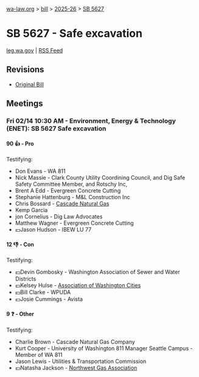 [wa-law.org](/) > [bill](/bill/) > [2025-26](/bill/2025-26/) > [SB 5627](/bill/2025-26/sb/5627/)

# SB 5627 - Safe excavation
[leg.wa.gov](https://app.leg.wa.gov/billsummary?BillNumber=5627&Year=2025&Initiative=false) | [RSS Feed](./rss.xml)

## Revisions
* [Original Bill](1/)

## Meetings
### Fri 02/14 10:30 AM - Environment, Energy & Technology (ENET): SB 5627 Safe excavation
#### 90 👍 - Pro
Testifying:
* Don Evans - WA 811
* Nick Massie - Clark County Utility Coordining Council, and Dig Safe Safety Committee Member, and Rotschy Inc,
* Brent A Edd - Evergreen Concrete Cutting
* Stephanie Hattenburg - M&L Construction Inc
* Chris Bossard - [Cascade Natural Gas](/org/cascade_natural_gas/)
* Kemp Garcia
* jon Cornelius - Dig Law Advocates
* Matthew Wagner - Evergreen Concrete Cutting
* 💵Jason Hudson - IBEW LU 77

#### 12 👎 - Con
Testifying:
* 💵Devin Gombosky - Washington Association of Sewer and Water Districts
* 💵Kelsey Hulse - [Association of Washington Cities](/org/association_of_washington_cities/)
* 💵Bill Clarke - WPUDA
* 💵Josie Cummings - Avista

#### 9 ❓ - Other
Testifying:
* Charlie Brown - Cascade Natural Gas Company
* Kurt Cooper - University of Washington 811 Manager Seattle Campus - Member of WA 811
* Jason Lewis - Utilities & Transportation Commission
* 💵Natasha Jackson - [Northwest Gas Association](/org/northwest_gas_association/)
